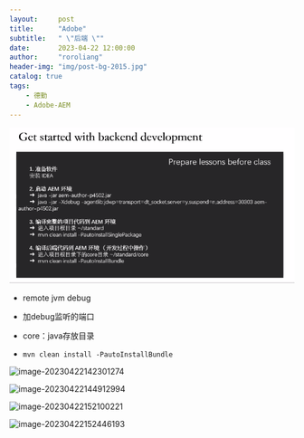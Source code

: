 ```yaml
---
layout:     post
title:      "Adobe"
subtitle:   " \"后端 \""
date:       2023-04-22 12:00:00
author:     "roroliang"
header-img: "img/post-bg-2015.jpg"
catalog: true
tags:
    - 德勤
    - Adobe-AEM
---
```


![image-20230422141644441](2023-04-22-Adobe.assets/image-20230422141644441.png)

- remote jvm debug
- 加debug监听的端口

- core：java存放目录

- ```
  mvn clean install -PautoInstallBundle
  ```

  

![image-20230422142301274](2023-04-22-Adobe.assets/image-20230422142301274.png)

![image-20230422144912994](2023-04-22-Adobe.assets/image-20230422144912994.png)

![image-20230422152100221](2023-04-22-Adobe.assets/image-20230422152100221.png)

![image-20230422152446193](2023-04-22-Adobe.assets/image-20230422152446193.png)
